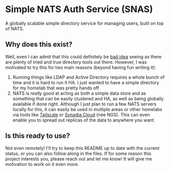 # Simple NATS Auth Service (SNAS)

A globally scalable simple directory service for managing users, built on top of NATS.

## Why does this exist?

Well, even I can admit that this could definitely be [bad idea](https://tenor.com/bAgKW.gif) seeing
as there are plenty of tried and true directory tools out there. However, I was motivated to try
this for two main reasons (beyond having fun writing it):

1. Running things like LDAP and Active Directory requires a whole bunch of time and it is hard to
   run it HA. I just wanted to have a simple directory for my homelab that was pretty hands off
2. NATS is _really_ good at acting as both a simple data store and as something that can be easily
   clustered and HA, as well as being globally available if done right. Although I just plan to run
   a few NATS servers locally for this, it can easily be used in multiple areas or other homelabs
   via tools like [Tailscale](https://tailscale.com/) or [Synadia
   Cloud](https://www.synadia.com/cloud) (née NGS). This can even enable you to spread out replicas
   of the data to anywhere you want.

## Is this ready to use?

Not even remotely! I'll try to keep this README up to date with the current status, or you can also
follow along in the files. If for some reason this project interests you, please reach out and let
me know! It will give me motivation to work on it even more.
